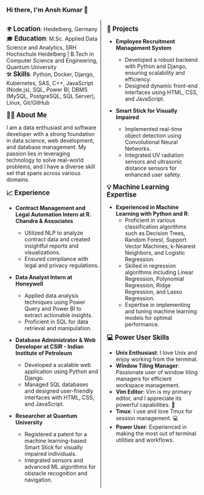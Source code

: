 ### Hi there, I'm Ansh Kumar 👋

<div style="display: flex; justify-content: space-between;">
  <div style="width: 48%;">

  🌍 <strong style="font-size: 1.2em;">Location</strong>: Heidelberg, Germany  
  🎓 <strong style="font-size: 1.2em;">Education</strong>: M.Sc. Applied Data Science and Analytics, SRH Hochschule Heidelberg | B.Tech in Computer Science and Engineering, Quantum University  
  🛠️ <strong style="font-size: 1.2em;">Skills</strong>: Python, Docker, Django, Kubernetes, SAS, C++, JavaScript (Node.js), SQL, Power BI, DBMS (MySQL, PostgreSQL, SQL Server), Linux, Git/GitHub  

  <strong style="font-size: 1.2em;">👨‍💻 About Me</strong>

  I am a data enthusiast and software developer with a strong foundation in data science, web development, and database management. My passion lies in leveraging technology to solve real-world problems, and I have a diverse skill set that spans across various domains.

  <strong style="font-size: 1.2em;">📈 Experience</strong>

  - **Contract Management and Legal Automation Intern at R. Chandra & Associates**
    - Utilized NLP to analyze contract data and created insightful reports and visualizations.
    - Ensured compliance with legal and privacy regulations.

  - **Data Analyst Intern at Honeywell**
    - Applied data analysis techniques using Power Query and Power BI to extract actionable insights.
    - Proficient in SQL for data retrieval and manipulation.

  - **Database Administrator & Web Developer at CSIR - Indian Institute of Petroleum**
    - Developed a scalable web application using Python and Django.
    - Managed SQL databases and designed user-friendly interfaces with HTML, CSS, and JavaScript.

  - **Researcher at Quantum University**
    - Registered a patent for a machine learning-based Smart Stick for visually impaired individuals.
    - Integrated sensors and advanced ML algorithms for obstacle recognition and navigation.

  </div>
  <div style="width: 2%; border-left: 1px solid #000;"></div>
  <div style="width: 48%;">

  <strong style="font-size: 1.2em;">🌟 Projects</strong>

  - **Employee Recruitment Management System**
    - Developed a robust backend with Python and Django, ensuring scalability and efficiency.
    - Designed dynamic front-end interfaces using HTML, CSS, and JavaScript.

  - **Smart Stick for Visually Impaired**
    - Implemented real-time object detection using Convolutional Neural Networks.
    - Integrated UV radiation sensors and ultrasonic distance sensors for enhanced user safety.

  <strong style="font-size: 1.2em;">💡 Machine Learning Expertise</strong>

  - **Experienced in Machine Learning with Python and R**:
    - Proficient in various classification algorithms such as Decision Trees, Random Forest, Support Vector Machines, k-Nearest Neighbors, and Logistic Regression.
    - Skilled in regression algorithms including Linear Regression, Polynomial Regression, Ridge Regression, and Lasso Regression.
    - Expertise in implementing and tuning machine learning models for optimal performance.

  <strong style="font-size: 1.2em;">💻 Power User Skills</strong>

  - **Unix Enthusiast**: I love Unix and enjoy working from the terminal.
  - **Window Tiling Manager**: Passionate user of window tiling managers for efficient workspace management.
  - **Vim Editor**: Vim is my primary editor, and I appreciate its powerful capabilities. 📝
  - **Tmux**: I use and love Tmux for session management. 💻
  - **Power User**: Experienced in making the most out of terminal utilities and workflows.

  </div>
</div>


